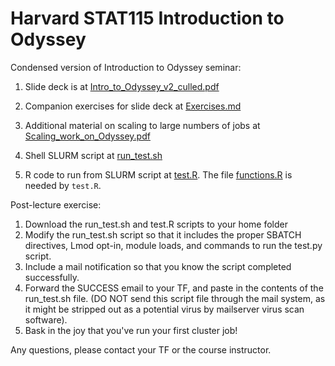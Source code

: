 # Harvard STAT115 Introduction to Odyssey

Condensed version of Introduction to Odyssey seminar:

1. Slide deck is at [Intro_to_Odyssey_v2_culled.pdf](Intro_to_Odyssey_v2_culled.pdf)

2. Companion exercises for slide deck at [Exercises.md](Exercises.md)

3. Additional material on scaling to large numbers of jobs at [Scaling_work_on_Odyssey.pdf](Scaling_work_on_Odyssey.pdf)

4. Shell SLURM script at [run_test.sh](run_test.sh)

5. R code to run from SLURM script at [test.R](test.R). The file [functions.R](functions.R) is needed by `test.R`.

Post-lecture exercise:<br />
1. Download the run_test.sh and test.R scripts to your home folder<br />
2. Modify the run_test.sh script so that it includes the proper SBATCH directives, Lmod opt-in, module loads, and commands to run the test.py script.<br />
3. Include a mail notification so that you know the script completed successfully.<br />
4. Forward the SUCCESS email to your TF, and paste in the contents of the run_test.sh file. (DO NOT send this script file through the mail system, as it might be stripped out as a potential virus by mailserver virus scan software).<br />
5. Bask in the joy that you've run your first cluster job!<br />

Any questions, please contact your TF or the course instructor.
